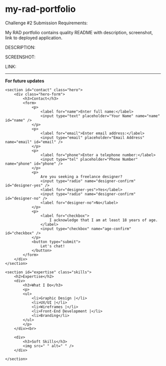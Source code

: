 # my-rad-portfolio

Challenge #2 Submission Requirements:

My RAD portfolio contains quality README with description, screenshot, link to deployed application.

DESCRIPTION:

SCREENSHOT:

LINK:


-----
**For future updates**
<!--CONTACT form-->
  <!-- Contact section -->
    <section id="contact" class="hero">
        <div class="hero-form">
            <h3>Contact</h3>
            <form>
                <p>
                    <label for="name">Enter full name:</label>
                    <input type="text" placeholder="Your Name" name="name" id="name" />
                </p>
                <p>
                    <label for="email">Enter email address:</label>
                    <input type="email" placeholder="Email Address" name="email" id="email" />
                </p>
                <p>
                    <label for="phone">Enter a telephone number:</label>
                    <input type="tel" placeholder="Phone Number" name="phone" id="phone" />
                </p>
                <p>
                    Are you seeking a freelance designer?
                    <input type="radio" name="designer-confirm" id="designer-yes" />
                    <label for="designer-yes">Yes</label>
                    <input type="radio" name="designer-confirm" id="designer-no" />
                    <label for="designer-no">No</label>
                </p>
                <p>
                    <label for="checkbox">
                        I acknowledge that I am at least 18 years of age.
                    </label>
                    <input type="checkbox" name="age-confirm" id="checkbox" />
                </p>
                <button type="submit">
                    Let's chat!
                </button>
            </form>
        </div>
    </section>


<!-- "Expertise" section class="skills" -->
    <section id="expertise" class="skills">
        <h2>Expertise</h2>
        <div>
            <h3>What I Do</h3>
            <p>
            <ul>
                <li>Graphic Design |</li>
                <li>UX/UI |</li>
                <li>Wireframes |</li>
                <li>Front-End Development |</li>
                <li>Branding</li>
            </ul>
            </p>
        </div><br>

        <div>
            <h3>Soft Skills</h3>
            <img src=" " alt=" " />
        </div>

    </section>